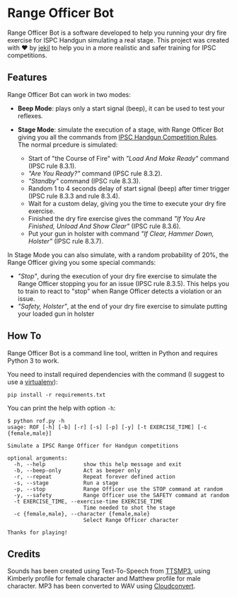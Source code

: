 # Range Officer Bot

Range Officer Bot is a software developed to help you running your dry fire exercise for ISPC Handgun simulating a real stage.
This project was created with ❤️ by [jekil](https://jekil.sexy) to help you in a more realistic and safer training for IPSC competitions.

## Features

Range Officer Bot can work in two modes:

- **Beep Mode**: plays only a start signal (beep), it can be used to test your reflexes.
- **Stage Mode**: simulate the execution of a stage, with Range Officer Bot giving you all the commands from [IPSC Handgun Competition Rules](https://www.ipsc.org/wp-content/uploads/2023/12/IPSC-Handgun-Competition-Rules-Jan-2024-Edition-Final-27-Dec-2023.pdf). The normal prcedure is simulated:

    - Start of "the Course of Fire" with *"Load And Make Ready"* command (IPSC rule 8.3.1).
    - *"Are You Ready?"* command (IPSC rule 8.3.2).
    - *"Standby"* command (IPSC rule 8.3.3).
    - Random 1 to 4 seconds delay of start signal (beep) after timer trigger (IPSC rule 8.3.3 and rule 8.3.4).
    - Wait for a custom delay, giving you the time to execute your dry fire exercise.
    - Finished the dry fire exercise gives the command *"If You Are Finished, Unload And Show Clear"* (IPSC rule 8.3.6).
    - Put your gun in holster with command *"If Clear, Hammer Down, Holster"* (IPSC rule 8.3.7).

In Stage Mode you can also simulate, with a random probability of 20%, the Range Officer giving you some special commands:

- *"Stop"*, during the execution of your dry fire exercise to simulate the Range Officer stopping you for an issue (IPSC rule 8.3.5). This helps you to train to react to "stop" when Range Officer detects a violation or an issue.
- *"Safety, Holster"*, at the end of your dry fire exercise to simulate putting your loaded gun in holster

## How To

Range Officer Bot is a command line tool, written in Python and requires Python 3 to work.

You need to install required dependencies with the command (I suggest to use a [virtualenv](https://virtualenv.pypa.io/en/latest/)):

    pip install -r requirements.txt

You can print the help with option `-h`:

    $ python rof.py -h
    usage: ROF [-h] [-b] [-r] [-s] [-p] [-y] [-t EXERCISE_TIME] [-c {female,male}]

    Simulate a IPSC Range Officer for Handgun competitions

    optional arguments:
      -h, --help            show this help message and exit
      -b, --beep-only       Act as beeper only
      -r, --repeat          Repeat forever defined action
      -s, --stage           Run a stage
      -p, --stop            Range Officer use the STOP command at random
      -y, --safety          Range Officer use the SAFETY command at random
      -t EXERCISE_TIME, --exercise-time EXERCISE_TIME
                            Time needed to shot the stage
      -c {female,male}, --character {female,male}
                            Select Range Officer character

    Thanks for playing!

## Credits

Sounds has been created using Text-To-Speech from [TTSMP3](https://ttsmp3.com/), using Kimberly profile for female character and Matthew profile for male character.
MP3 has been converted to WAV using [Cloudconvert](https://cloudconvert.com/mp3-to-wav). 
